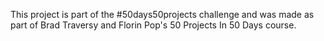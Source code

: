 This project is part of the #50days50projects challenge and was made as part of Brad Traversy and Florin Pop's 50 Projects In 50 Days course.
